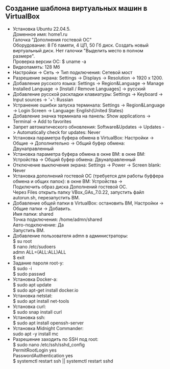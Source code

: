 ## Создание шаблона виртуальных машин в VirtualBox ##

- Установка Ubuntu 22.04.5.   
  Доменное имя: home1.ru   
  Галочка "Дополнения гостевой ОС"   
  Оборудование: 8 Гб памяти, 4 ЦП, 50 Гб диск. Создать новый виртуальный диск. Нет галочки "Выделить место в полном размере".   
  Проверка версии ОС: $ uname -a   
- Видеопамять: 128 Мб   
- Настройки -> Сеть -> Тип подключения: Сетевой мост   
- Разрешение экрана: Settings -> Displays -> Resolution -> 1920 x 1200.   
- Добавление русского языка: Settings -> Region&Language -> Manage Installed Language -> [Install / Remove Languages] -> русский   
- Добавление русской раскладки клавиатуры: Settings -> Keyboard -> Input sources -> '+': Russian   
- Устранение ошибки запуска терминала: Settings -> Region&Language -> Login Screen -> Language: English(United States)   
- Добавление значка терминала на панель: Show applications -> Terminal -> Add to favorites   
- Запрет автоматического обновления: Software&Updates -> Updates -> Automatically check for updates: Never   
- Установка параметра буфера обмена в VirtualBox: Настройки -> Общие -> Дополнительно -> Общий буфер обмена: Двунаправленный   
- Установка параметра буфера обмена в окне ВМ: в окне ВМ: Устройства -> Общий буфер обмена: Двунаправленный   
- Отключение выключения экрана: Settings -> Power -> Screen blank: Never   
- Установка дополнений гостевой ОС (требуется для работы буффера обмена и общих папок): в окне ВМ: Устройства ->    
    Подключить образ диска Дополнений гостевой ОС.   
  Через Files открыть папку VBox_GAs_7.0.22, запустить файл autorun.sh, перезапустить ВМ.   
- Добавление общей папки в VirtualBox: остановить ВМ, Настройки -> Общие папки -> Добавить.   
  Имя папки: shared   
  Точка подключения: /home/admn/shared   
  Авто-подключение: Да   
  Запустить ВМ.   
- Добавление пользователя admn в администраторы:   
  $ su root   
  $ nano /etc/sudoers   
  admn ALL=(ALL:ALL)ALL   
  $ exit   
- Задание пароля root-у:   
  $ sudo -i   
  $ sudo passwd   
- Установка Docker-а:   
  $ sudo apt update   
  $ sudo apt-get install docker.io   
- Установка netstat:   
  $ sudo apt install net-tools   
- Установка curl:   
  $ sudo snap install curl   
- Установка ssh:   
  $ sudo apt install openssh-server  
- Установка Midnight Commander:   
  sudo apt -y install mc
- Разрешение заходить по SSH под root:   
  $ sudo nano /etc/ssh/sshd_config   
  PermitRootLogin yes   
  PasswordAuthentication yes   
  $ systemctl restart ssh || systemctl restart sshd
